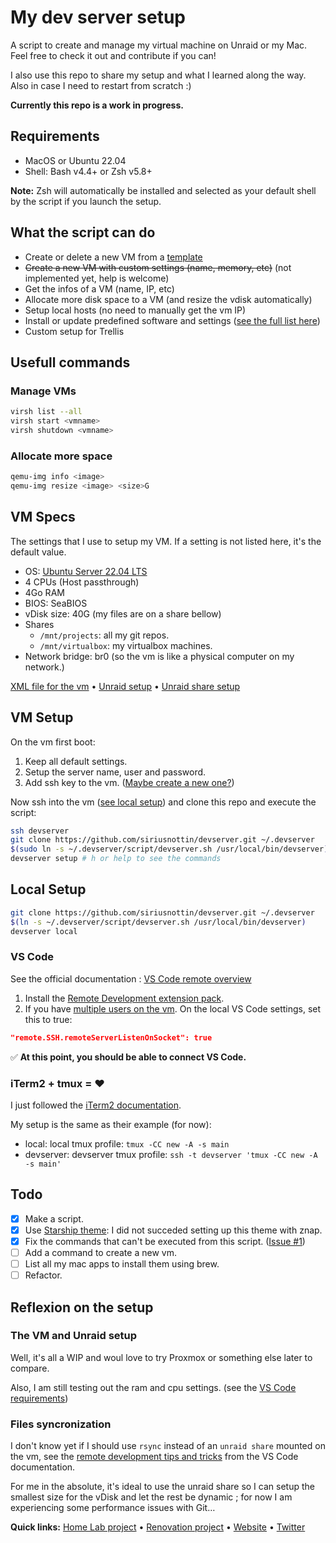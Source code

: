 # My dev server setup

A script to create and manage my virtual machine on Unraid or my Mac. Feel free to check it out and contribute if you can!

I also use this repo to share my setup and what I learned along the way. Also in case I need to restart from scratch :)

**Currently this repo is a work in progress.**

## Requirements

- MacOS or Ubuntu 22.04
- Shell: Bash v4.4+ or Zsh v5.8+

**Note:** Zsh will automatically be installed and selected as your default shell by the script if you launch the setup.

## What the script can do

- Create or delete a new VM from a [template](devserver.xml)
- ~~Create a new VM with custom settings (name, memory, etc)~~ (not implemented yet, help is welcome)
- Get the infos of a VM (name, IP, etc)
- Allocate more disk space to a VM (and resize the vdisk automatically)
- Setup local hosts (no need to manually get the vm IP)
- Install or update predefined software and settings ([see the full list here](script/steps/))
- Custom setup for Trellis

## Usefull commands

### Manage VMs

```bash
virsh list --all
virsh start <vmname>
virsh shutdown <vmname>
```

### Allocate more space

```bash
qemu-img info <image>
qemu-img resize <image> <size>G
```

## VM Specs

The settings that I use to setup my VM. If a setting is not listed here, it's the default value.

- OS: [Ubuntu Server 22.04 LTS](https://ubuntu.com/download/server)
- 4 CPUs (Host passthrough)
- 4Go RAM
- BIOS: SeaBIOS
- vDisk size: 40G (my files are on a share bellow)
- Shares
  - `/mnt/projects`: all my git repos.
  - `/mnt/virtualbox`: my virtualbox machines.
- Network bridge: br0 (so the vm is like a physical computer on my network.)

[XML file for the vm](/devserver_ubuntu.xml) • [Unraid setup]() • [Unraid share setup]()

## VM Setup

On the vm first boot:

1. Keep all default settings.
2. Setup the server name, user and password.
3. Add ssh key to the vm. ([Maybe create a new one?](https://code.visualstudio.com/docs/remote/troubleshooting#_improving-your-security-with-a-dedicated-key))

Now ssh into the vm ([see local setup](#local-hosts)) and clone this repo and execute the script:

```bash
ssh devserver
git clone https://github.com/siriusnottin/devserver.git ~/.devserver
$(sudo ln -s ~/.devserver/script/devserver.sh /usr/local/bin/devserver)
devserver setup # h or help to see the commands
```

## Local Setup

```bash
git clone https://github.com/siriusnottin/devserver.git ~/.devserver
$(ln -s ~/.devserver/script/devserver.sh /usr/local/bin/devserver)
devserver local
```

### VS Code

See the official documentation : [VS Code remote overview](https://code.visualstudio.com/docs/remote/remote-overview)

1. Install the [Remote Development extension pack](https://marketplace.visualstudio.com/items?itemName=ms-vscode-remote.vscode-remote-extensionpack).
2. If you have [multiple users on the vm](https://code.visualstudio.com/docs/remote/ssh#_ssh-host-setup). On the local VS Code settings, set this to true:

```json
"remote.SSH.remoteServerListenOnSocket": true
```

✅ **At this point, you should be able to connect VS Code.**

### iTerm2 + tmux = ❤️

I just followed the [iTerm2 documentation](https://iterm2.com/documentation-tmux-integration.html).

My setup is the same as their example (for now):

- local: local tmux profile: `tmux -CC new -A -s main`
- devserver: devserver tmux profile: `ssh -t devserver 'tmux -CC new -A -s main'`

## Todo

- [X] Make a script.
- [X] Use [Starship theme](https://github.com/starship/starship): I did not succeded setting up this theme with znap.
- [X] Fix the commands that can't be executed from this script. ([Issue #1](https://github.com/siriusnottin/devserver/issues/1))
- [ ] Add a command to create a new vm.
- [ ] List all my mac apps to install them using brew.
- [ ] Refactor.

## Reflexion on the setup

### The VM and Unraid setup

Well, it's all a WIP and woul love to try Proxmox or something else later to compare.

Also, I am still testing out the ram and cpu settings. (see the [VS Code requirements](https://code.visualstudio.com/docs/remote/ssh#_system-requirements))

### Files syncronization

I don't know yet if I should use `rsync` instead of an `unraid share` mounted on the vm, see the [remote development tips and tricks](https://code.visualstudio.com/docs/remote/troubleshooting#_using-rsync-to-maintain-a-local-copy-of-your-source-code) from the VS Code documentation.

For me in the absolute, it's ideal to use the unraid share so I can setup the smallest size for the vDisk and let the rest be dynamic ; for now I am experiencing some performance issues with Git…

**Quick links:** [Home Lab project](https://siriusrenove.fr/lab) • [Renovation project](https://siriusrenove.fr) • [Website](https://nottin.me) • [Twitter](https://twitter.com/siriusnottin)

